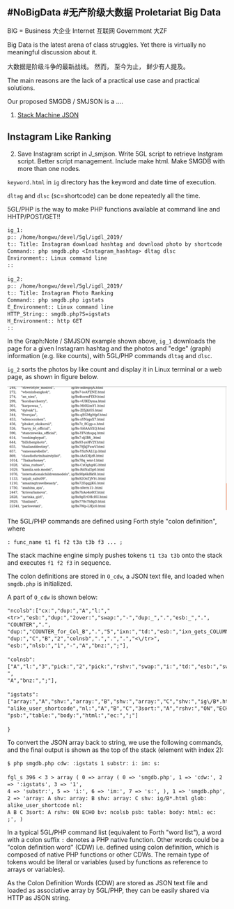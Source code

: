 ## #NoBigData #无产阶级大数据 Proletariat Big Data

BIG = Business 大企业 Internet 互联网 Government 大ZF

Big Data is the latest arena of class struggles. Yet there is virtually no meaningful discussion about it.

大数据是阶级斗争的最新战线。 然而， 至今为止， 鲜少有人提及。

The main reasons are the lack of a practical use case and practical solutions.

Our proposed SMGDB / SMJSON is a ....

1. [Stack Machine JSON](https://github.com/udexon/SMMP/blob/master/SMJSON.md)


## Instagram Like Ranking

2. Save Instagram script in J_smjson. Write 5GL script to retrieve Instgram script. Better script management. Include make html. Make SMGDB with more than one nodes.

`keyword.html` in `ig` directory has the keyword and date time of execution.

`dltag` and `dlsc` (sc=shortcode) can be done repeatedly all the time.

5GL/PHP is the way to make PHP functions available at command line and HHTP/POST/GET!!

```
ig_1:
p:: /home/hongwu/devel/5gl/igdl_2019/
t:: Title: Instagram download hashtag and download photo by shortcode
Command:: php smgdb.php <Instagram_hashtag> dltag dlsc
Environment:: Linux command line
::

ig_2:
p:: /home/hongwu/devel/5gl/igdl_2019/
t:: Title: Instagram Photo Ranking
Command:: php smgdb.php igstats
E_Environment:: Linux command line
HTTP_String:: smgdb.php?S=igstats
H_Environment:: http GET
::
```

In the Graph:Note / SMJSON example shown above, `ig_1` downloads the page for a given Instagram hashtag and the photos and "edge" (graph) information (e.g. like counts), with 5GL/PHP commands `dltag` and `dlsc`.

`ig_2` sorts the photos by like count and display it in Linux terminal or a web page, as shown in figure below.


![alt text][InstaRank]

[InstaRank]: https://github.com/udexon/SMMP/blob/master/Instagram_Rank_2019.png "Instagram Ranking Example"

The 5GL/PHP commands are defined using Forth style "colon definition", where

```
: func_name t1 f1 f2 t3a t3b f3 ... ;
```

The stack machine engine simply pushes tokens `t1 t3a t3b` onto the stack and executes `f1 f2 f3` in sequence.

The colon definitions are stored in `O_cdw`, a JSON text file, and loaded when `smgdb.php` is initialized.

A part of `O_cdw` is shown below:

```
"ncolsb":["cx:","dup:","A","l:","<tr>","esb:","dup:","2over:","swap:","-","dup:_",".","esb:_",".",
"COUNTER",".",
"dup:","COUNTER_for_Col_B",".","5","ixn:","td:","esb:","ixn_gets_COLUMN_A_from_outside_loop",".",
"dup:","C","B","2","colnsb",".",".",".","<\/tr>",
"esb:","nlsb:","1","-","A","bnz:",";"],

"colnsb":["A","l:","3","pick:","2","pick:","rshv:","swap:","i:","td:","esb:","swap:",".","1","-",
"A","bnz:",";"],

"igstats":["array:","A","shv:","array:","B","shv:","array:","C","shv:","ig\/B*.html","glob:",
"alike_user_shortcode","nl:","A","B","C","3sort:","A","rshv:","ON","ECHO","bv:","ncolsb",
"psb:","table:","body:","html:","ec:",";"]

}
```

To convert the JSON array back to string, we use the following commands, and the final output is shown as the top of the stack (element with index 2):

```
$ php smgdb.php cdw: :igstats 1 substr: i: im: s:

fgl_s 396 < 3 > array ( 0 => array ( 0 => 'smgdb.php', 1 => 'cdw:', 2 => ':igstats', 3 => '1', 
4 => 'substr:', 5 => 'i:', 6 => 'im:', 7 => 's:', ), 1 => 'smgdb.php', 
2 => 'array: A shv: array: B shv: array: C shv: ig/B*.html glob: alike_user_shortcode nl: 
A B C 3sort: A rshv: ON ECHO bv: ncolsb psb: table: body: html: ec: ;', )
```

In a typical 5GL/PHP command list (equivalent to Forth "word list"), a word with a colon suffix `:` denotes a PHP native function. Other words could be a "colon definition word" (CDW) i.e. defined using colon definition, which is composed of native PHP functions or other CDWs. The remain type of tokens would be literal or variables (used by functions as reference to arrays or variables).

As the Colon Definition Words (CDW) are stored as JSON text file and loaded as associative array by 5GL/PHP, they can be easily shared via HTTP as JSON string.
